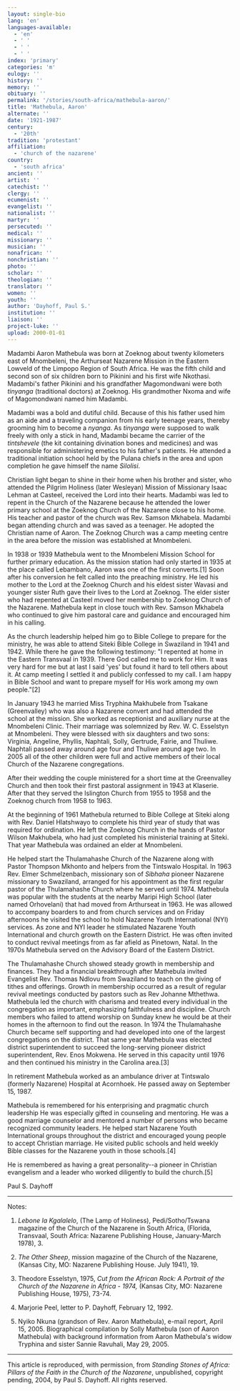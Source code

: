 ```yaml
---
layout: single-bio
lang: 'en'
languages-available:
  - 'en'
  - ' '
  - ' '
  - ' '
index: 'primary'
categories: 'm'
eulogy: ''
history: ''
memory: ''
obituary: ''
permalink: '/stories/south-africa/mathebula-aaron/'
title: 'Mathebula, Aaron'
alternate: ''
date: '1921-1987'
century:
  - '20th'
tradition: 'protestant'
affiliation:
  - 'church of the nazarene'
country:
  - 'south africa'
ancient: ''
artist: ''
catechist: ''
clergy: ''
ecumenist: ''
evangelist: ''
nationalist: ''
martyr: ''
persecuted: ''
medical: ''
missionary: ''
musician: ''
nonafrican: ''
nonchristian: ''
photo: ''
scholar: ''
theologian: ''
translator: ''
women: ''
youth: ''
author: 'Dayhoff, Paul S.'
institution: ''
liaison: ''
project-luke: ''
upload: 2000-01-01
---
```



Madambi Aaron Mathebula was born at Zoeknog about twenty kilometers east of Mnombeleni, the Arthurseat Nazarene Mission in the Eastern Lowveld of the Limpopo Region of South Africa.  He was the fifth child and second son of six children born to Pikinini and his first wife Nkothasi.  Madambi's father Pikinini and his grandfather Magomondwani were both *tinyanga* (traditional doctors) at Zoeknog.  His grandmother Nxoma  and wife of Magomondwani named him Madambi.

Madambi was a bold and dutiful child.  Because of this his father  used him as an aide and a traveling companion from his early teenage years, thereby grooming him to become a *nyanga*.  As *tinyanga* were supposed to walk freely with only a stick in hand, Madambi became the carrier of the *tintshevele* (the kit containing divination bones and medicines) and was responsible for administering emetics to his father's patients.  He attended a traditional initiation school held by the Pulana chiefs in the area and upon completion he gave himself the name *Silolisi*.

Christian light began to shine in their home when his brother and sister, who attended the Pilgrim Holiness (later Wesleyan) Mission of Missionary Isaac Lehman at Casteel, received the Lord into their hearts.  Madambi was led to repent in the Church of the Nazarene because he attended the lower primary school at the Zoeknog Church of the Nazarene close to his home.  His teacher and  pastor of the church was Rev. Samson Mkhabela.  Madambi began attending church and was saved as a teenager.  He  adopted the Christian name of Aaron.   The Zoeknog Church was a camp meeting centre in the area before the mission was established at Mnombeleni.

In 1938 or 1939 Mathebula went to the Mnombeleni Mission School for further primary education.  As the mission station had only started in 1935 at the place called Lebambano, Aaron was one of the first converts.[1]   Soon after his conversion he felt called into the preaching ministry.   He led his mother to the Lord at the Zoeknog Church and his eldest sister Wavasi and younger sister Ruth  gave their lives to the Lord at Zoeknog.  The elder sister who had repented at Casteel moved her membership to Zoeknog Church of the Nazarene.  Mathebula kept in close touch with Rev. Samson Mkhabela who continued to give him pastoral care and guidance and encouraged him in his calling.

As the church leadership helped him go to Bible College to prepare for the ministry, he was able to attend Siteki Bible College in Swaziland in 1941 and 1942.  While there he gave the following testimony: "I repented at home in the Eastern Transvaal in 1939.  There God called me to work for Him.  It was very hard for me but at last I said 'yes' but found it hard to tell others about it.  At camp meeting I settled it and publicly confessed to my call.  I am happy in Bible School and want to prepare myself for His work among my own people."[2]

In January 1943 he married Miss Tryphina Makhubele from Tsakane (Greenvalley) who was also a Nazarene convert and had attended the school at the mission. She worked as receptionist and auxiliary nurse at the Mnombeleni Clinic.  Their marriage was solemnized by Rev. W. C. Esselstyn at Mnombeleni. They were blessed with six daughters and two sons: Virginia, Angeline, Phyllis, Naphtali, Solly, Gertrude, Fairie, and Thuliwe.  Naphtali passed away around age four and Thuliwe around age two.  In 2005 all of the other children were full and active members of their local Church of the Nazarene congregations.

After their wedding the couple ministered for a short time at the Greenvalley Church and then took their first pastoral assignment  in 1943 at Klaserie.  After that they served the Islington Church from 1955 to 1958 and the Zoeknog church from 1958 to 1963.

At the beginning of 1961 Mathebula returned to Bible College at Siteki along with Rev. Daniel Hlatshwayo to complete his third year of study that was required for ordination.  He left the Zoeknog Church in the hands of Pastor Wilson Makhubela, who had just completed his ministerial training at Siteki.  That year  Mathebula was ordained an elder at Mnombeleni.

He helped start the Thulamahashe Church of the Nazarene along with Pastor Thompson Mkhonto and helpers from the Tintswalo Hospital.  In 1963 Rev. Elmer Schmelzenbach, missionary son of *Sibhaha* pioneer Nazarene missionary to Swaziland, arranged for his appointment as the first regular pastor of the Thulamahashe Church  where he served until 1974.  Mathebula was popular with the students at the nearby Maripi High School (later named Orhovelani) that had moved from Arthurseat in 1963.  He was allowed to accompany boarders to and from church services and on Friday afternoons he visited the school to hold Nazarene Youth International (NYI) services. As zone and NYI leader he stimulated Nazarene Youth International and church growth on the Eastern District.  He was often invited to conduct revival meetings from as far afield as Pinetown, Natal. In the 1970s Mathebula served on the Advisory Board of the Eastern District.

The Thulamahashe Church showed steady growth in membership and finances. They had a financial breakthrough after Mathebula  invited Evangelist Rev. Thomas Ndlovu from Swaziland to teach on the giving of tithes and offerings.  Growth in membership occurred as a result of regular revival meetings conducted by pastors such as Rev Johanne Mthethwa.  Mathebula led the church with charisma and treated every individual in the congregation as important, emphasizing faithfulness and discipline.  Church members who failed to attend worship on Sunday knew he would be at their homes in the afternoon to find out the reason.  In 1974 the Thulamahashe Church became self supporting and had developed into one of the largest congregations on the district.  That same year Mathebula was elected district superintendent to succeed the long-serving pioneer district superintendent, Rev. Enos Mokwena.  He served in this capacity until 1976 and then continued his ministry in the Carolina area.[3]

In retirement Mathebula worked as an ambulance driver at Tintswalo (formerly Nazarene) Hospital at Acornhoek.  He passed away on September 15, 1987.

Mathebula is remembered for his enterprising and pragmatic church leadership   He was especially gifted in counseling and mentoring.  He was a good marriage counselor and mentored a number of persons who became recognized community leaders.  He helped start Nazarene Youth International  groups throughout the district and encouraged young people to accept Christian marriage. He visited  public schools and held weekly Bible classes for the Nazarene youth in those schools.[4]

He is remembered as having a great personality--a pioneer in Christian evangelism and a leader who worked diligently to build the church.[5]

Paul S. Dayhoff

---

Notes:

1. *Lebone la Kgalalelo*, (The Lamp of Holiness), Pedi/Sotho/Tswana magazine of the Church of the Nazarene in South Africa, (Florida, Transvaal, South Africa: Nazarene Publishing House, January-March 1978), 3.

2. *The Other Sheep*, mission magazine of the Church of the Nazarene, (Kansas City, MO: Nazarene Publishing House. July 1941), 19.

3. Theodore Esselstyn, 1975, *Cut from the African Rock: A Portrait of the Church of the Nazarene in Africa - 1974,*  (Kansas City, MO: Nazarene Publishing House, 1975), 73-74.

4. Marjorie Peel, letter to P. Dayhoff, February 12, 1992.

5. Nyiko Nkuna (grandson of Rev. Aaron Mathebula), e-mail report, April 15, 2005.  Biographical compilation by Solly Mathebula (son of Aaron Mathebula) with background information from Aaron Mathebula's widow Tryphina and sister Sannie Ravuhali, May 29, 2005.

---

This article is reproduced, with permission, from *Standing Stones of Africa: Pillars of the Faith in the Church of the Nazarene*, unpublished, copyright pending, 2004, by Paul S. Dayhoff.  All rights reserved.